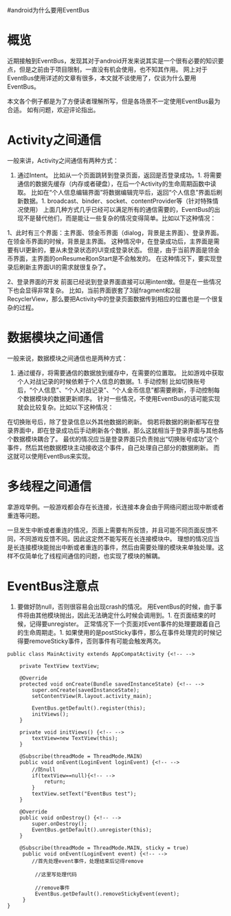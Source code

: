 #android为什么要用EventBus
# 概览

近期接触到EventBus，发现其对于android开发来说其实是一个很有必要的知识要点，但是之前由于项目限制，一直没有机会使用，也不知其作用。 网上对于EventBus使用详述的文章有很多，本文就不谈使用了，仅谈为什么要用EventBus。

>  
 本文各个例子都是为了方便读者理解所写，但是各场景不一定使用EventBus最为合适。 如有问题，欢迎评论指出。 


# Activity之间通信

一般来讲，Activity之间通信有两种方式：
1. 通过Intent。 比如从一个页面跳转到登录页面，返回是否登录成功。1. 将需要通信的数据先缓存（内存或者硬盘），在后一个Activity的生命周期函数中读取。 比如在“个人信息编辑界面”将数据编辑完毕后，返回“个人信息”界面后刷新数据。1. broadcast、binder、socket、contentProvider等（针对特殊情况使用）
上面几种方式几乎已经可以满足所有的通信需要的，EventBus的出现不是替代他们，而是能让一些复杂的情况变得简单。比如以下这种情况：

1、此时有三个界面：主界面、领金币界面（dialog，背景是主界面）、登录界面。 在领金币界面的时候，背景是主界面。 这种情况中，在登录成功后，主界面是需要有UI更新的，要从未登录状态的UI变成登录状态。 但是，由于当前界面是领金币界面，主界面的onResume和onStart是不会触发的。 在这种情况下，要实现登录后刷新主界面UI的需求就很复杂了。

2、登录界面的开发 前面已经说到登录界面直接可以用intent做。但是在一些情况下也会显得非常复杂。 比如，当前界面嵌套了3层fragment和2层RecyclerView，那么要把Activity中的登录页面数据传到相应的位置也是一个很复杂的过程。

# 数据模块之间通信

一般来说，数据模块之间通信也是两种方式：
1. 通过缓存，将需要通信的数据放到缓存中，在需要的位置取。 比如游戏中获取个人对战记录的时候依赖于个人信息的数据。1. 手动控制 比如切换账号后，“个人信息”、“个人对战记录”、“个人金币信息”都需要刷新，手动控制每个数据模块的数据更新顺序。
针对一些情况，不使用EventBus的话可能实现就会比较复杂。比如以下这种情况：

在切换账号后，除了登录信息以外其他数据的刷新。 倘若将数据的刷新都写在登录界面中，即在登录成功后手动刷新各个数据，那么这就相当于登录界面与其他各个数据模块耦合了。 最优的情况应当是登录界面只负责抛出“切换账号成功”这个事件，然后其他数据模块主动接收这个事件，自己处理自己部分的数据刷新。 而这就可以使用EventBus来实现。

# 多线程之间通信

拿游戏举例。一般游戏都会存在长连接，长连接本身会由于网络问题出现中断或者重连等问题。

一旦发生中断或者重连的情况，页面上需要有所反馈，并且可能不同页面反馈不同，不同游戏反馈不同。因此这定然不能写死在长连接模块中。 理想的情况应当是长连接模块能抛出中断或者重连的事件，然后由需要处理的模块来单独处理。这样不仅简单化了线程间通信的问题，也实现了模块的解耦。

# EventBus注意点
1. 要做好防null，否则很容易会出现crash的情况。 用EventBus的时候，由于事件将由其他模块抛出，因此无法确定什么时候会调用到。1. 在页面结束的时候，记得要unregister。 正常情况下一个页面对Event事件的处理要跟着自己的生命周期走。1. 如果使用的是postSticky事件，那么在事件处理完的时候记得要removeSticky事件，否则事件有可能会触发两次。
```
public class MainActivity extends AppCompatActivity {<!-- -->
    
    private TextView textView;

    @Override
    protected void onCreate(Bundle savedInstanceState) {<!-- -->
        super.onCreate(savedInstanceState);
        setContentView(R.layout.activity_main);
        
        EventBus.getDefault().register(this);
        initViews();
    }

    private void initViews() {<!-- -->
        textView=new TextView(this);
    }
    
    @Subscribe(threadMode = ThreadMode.MAIN)
    public void onEvent(LoginEvent loginEvent) {<!-- -->
    	//防null
        if(textView==null){<!-- -->
            return;
        }
        textView.setText("EventBus test");
    }

    @Override
    public void onDestroy() {<!-- -->
        super.onDestroy();
        EventBus.getDefault().unregister(this);
    }
    
  	@Subscribe(threadMode = ThreadMode.MAIN, sticky = true)
 	 public void onEvent(LoginEvent event) {<!-- -->
  	  	//首先处理event事件，处理结束后记得remove
  	  
  	 	 //这里写处理代码
  	  
  	 	 //remove事件
   		 EventBus.getDefault().removeStickyEvent(event);
 	 }
}

```
